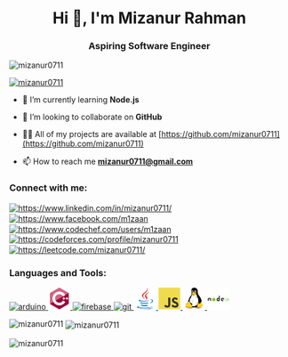 <h1 align="center">Hi 👋, I'm Mizanur Rahman</h1>
<h3 align="center">Aspiring Software Engineer</h3>

<p align="left"> <img src="https://komarev.com/ghpvc/?username=mizanur0711&label=Profile%20views&color=0e75b6&style=flat" alt="mizanur0711" /> </p>

<p align="left"> <a href="https://github.com/ryo-ma/github-profile-trophy"><img src="https://github-profile-trophy.vercel.app/?username=mizanur0711" alt="mizanur0711" /></a> </p>

- 🌱 I’m currently learning **Node.js**

- 👯 I’m looking to collaborate on **GitHub**

- 👨‍💻 All of my projects are available at [https://github.com/mizanur0711](https://github.com/mizanur0711)

- 📫 How to reach me **mizanur0711@gmail.com**

<h3 align="left">Connect with me:</h3>
<p align="left">
<a href="https://linkedin.com/in/https://www.linkedin.com/in/mizanur0711/" target="blank"><img align="center" src="https://raw.githubusercontent.com/rahuldkjain/github-profile-readme-generator/master/src/images/icons/Social/linked-in-alt.svg" alt="https://www.linkedin.com/in/mizanur0711/" height="30" width="40" /></a>
<a href="https://fb.com/https://www.facebook.com/m1zaan" target="blank"><img align="center" src="https://raw.githubusercontent.com/rahuldkjain/github-profile-readme-generator/master/src/images/icons/Social/facebook.svg" alt="https://www.facebook.com/m1zaan" height="30" width="40" /></a>
<a href="https://www.codechef.com/users/https://www.codechef.com/users/m1zaan" target="blank"><img align="center" src="https://cdn.jsdelivr.net/npm/simple-icons@3.1.0/icons/codechef.svg" alt="https://www.codechef.com/users/m1zaan" height="30" width="40" /></a>
<a href="https://codeforces.com/profile/https://codeforces.com/profile/mizanur0711" target="blank"><img align="center" src="https://raw.githubusercontent.com/rahuldkjain/github-profile-readme-generator/master/src/images/icons/Social/codeforces.svg" alt="https://codeforces.com/profile/mizanur0711" height="30" width="40" /></a>
<a href="https://www.leetcode.com/https://leetcode.com/mizanur0711/" target="blank"><img align="center" src="https://raw.githubusercontent.com/rahuldkjain/github-profile-readme-generator/master/src/images/icons/Social/leet-code.svg" alt="https://leetcode.com/mizanur0711/" height="30" width="40" /></a>
</p>

<h3 align="left">Languages and Tools:</h3>
<p align="left"> <a href="https://www.arduino.cc/" target="_blank" rel="noreferrer"> <img src="https://cdn.worldvectorlogo.com/logos/arduino-1.svg" alt="arduino" width="40" height="40"/> </a> <a href="https://www.w3schools.com/cpp/" target="_blank" rel="noreferrer"> <img src="https://raw.githubusercontent.com/devicons/devicon/master/icons/cplusplus/cplusplus-original.svg" alt="cplusplus" width="40" height="40"/> </a> <a href="https://firebase.google.com/" target="_blank" rel="noreferrer"> <img src="https://www.vectorlogo.zone/logos/firebase/firebase-icon.svg" alt="firebase" width="40" height="40"/> </a> <a href="https://git-scm.com/" target="_blank" rel="noreferrer"> <img src="https://www.vectorlogo.zone/logos/git-scm/git-scm-icon.svg" alt="git" width="40" height="40"/> </a> <a href="https://www.java.com" target="_blank" rel="noreferrer"> <img src="https://raw.githubusercontent.com/devicons/devicon/master/icons/java/java-original.svg" alt="java" width="40" height="40"/> </a> <a href="https://developer.mozilla.org/en-US/docs/Web/JavaScript" target="_blank" rel="noreferrer"> <img src="https://raw.githubusercontent.com/devicons/devicon/master/icons/javascript/javascript-original.svg" alt="javascript" width="40" height="40"/> </a> <a href="https://www.linux.org/" target="_blank" rel="noreferrer"> <img src="https://raw.githubusercontent.com/devicons/devicon/master/icons/linux/linux-original.svg" alt="linux" width="40" height="40"/> </a> <a href="https://nodejs.org" target="_blank" rel="noreferrer"> <img src="https://raw.githubusercontent.com/devicons/devicon/master/icons/nodejs/nodejs-original-wordmark.svg" alt="nodejs" width="40" height="40"/> </a> </p>

<p><img align="left" src="https://github-readme-stats.vercel.app/api/top-langs?username=mizanur0711&show_icons=true&locale=en&layout=compact" alt="mizanur0711" /></p>

<p>&nbsp;<img align="center" src="https://github-readme-stats.vercel.app/api?username=mizanur0711&show_icons=true&locale=en" alt="mizanur0711" /></p>

<p><img align="center" src="https://github-readme-streak-stats.herokuapp.com/?user=mizanur0711&" alt="mizanur0711" /></p>
